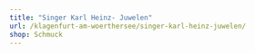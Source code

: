 ```yaml
---
title: "Singer Karl Heinz- Juwelen"
url: /klagenfurt-am-woerthersee/singer-karl-heinz-juwelen/
shop: Schmuck
---
```

